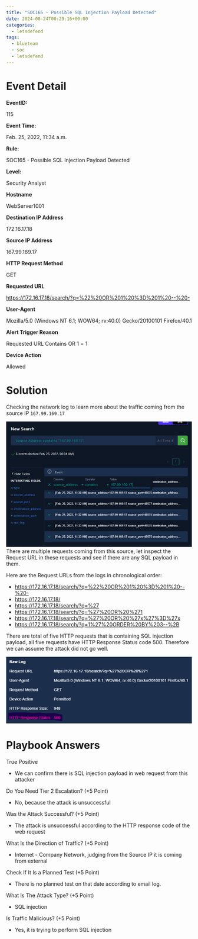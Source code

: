 ```yaml
---
title: "SOC165 - Possible SQL Injection Payload Detected"
date: 2024-08-24T00:29:16+00:00
categories:
  - letsdefend
tags:
  - blueteam
  - soc
  - letsdefend
---
```


# Event Detail

**EventID:**

115

**Event Time:**

Feb. 25, 2022, 11:34 a.m.

**Rule:**

SOC165 - Possible SQL Injection Payload Detected

**Level:**

Security Analyst

**Hostname**

WebServer1001

**Destination IP Address**

172.16.17.18

**Source IP Address**

167.99.169.17

**HTTP Request Method**

GET

**Requested URL**

https://172.16.17.18/search/?q=%22%20OR%201%20%3D%201%20--%20-

**User-Agent**

Mozilla/5.0 (Windows NT 6.1; WOW64; rv:40.0) Gecko/20100101 Firefox/40.1

**Alert Trigger Reason**

Requested URL Contains OR 1 = 1

**Device Action**

Allowed

# Solution

Checking the network log to learn more about the traffic coming from the source IP `167.99.169.17`

![Log1](/assets/images/2024-08-23-letsdefend-soc165/Pasted_image_20240823201221.png)
There are multiple requests coming from this source, let inspect the Request URL in these requests and see if there are any SQL payload in them.

Here are the Request URLs from the logs in chronological order:
- https://172.16.17.18/search/?q=%22%20OR%201%20%3D%201%20--%20-
- https://172.16.17.18/
- https://172.16.17.18/search/?q=%27
- https://172.16.17.18/search/?q=%27%20OR%20%271
- https://172.16.17.18/search/?q=%27%20OR%20%27x%27%3D%27x
- https://172.16.17.18/search/?q=1%27%20ORDER%20BY%203--%2B

There are total of five HTTP requests that is containing SQL injection payload, all five requests have HTTP Response Status code 500. Therefore we can assume the attack did not go well.

![Log 2](/assets/images/2024-08-23-letsdefend-soc165/Pasted_image_20240823202033.png)
# Playbook Answers

True Positive
- We can confirm there is SQL injection payload in web request from this attacker

Do You Need Tier 2 Escalation? (+5 Point)
- No, because the attack is unsuccessful

Was the Attack Successful? (+5 Point)
- The attack is unsuccessful according to the HTTP response code of the web request

What Is the Direction of Traffic? (+5 Point)
- Internet - Company Network, judging from the Source IP it is coming from external

Check If It Is a Planned Test (+5 Point)
- There is no planned test on that date according to email log.

What Is The Attack Type? (+5 Point)
- SQL injection

Is Traffic Malicious? (+5 Point)
- Yes, it is trying to perform SQL injection
